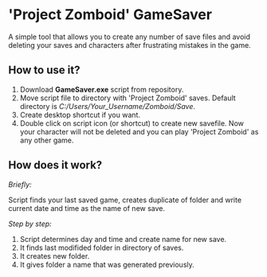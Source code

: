 # 'Project Zomboid' GameSaver

A simple tool that allows you to create any number of save files and avoid deleting your saves and characters after frustrating mistakes in the game.

## How to use it?
1. Download **GameSaver.exe** script from repository.
2. Move script file to directory with 'Project Zomboid' saves. Default directory is *C:/Users/Your_Username/Zomboid/Save*.
3. Create desktop shortcut if you want.
4. Double click on script icon (or shortcut) to create new savefile. Now your character will not be deleted and you can play 'Project Zomboid' as any other game.

## How does it work?
*Briefly:*

Script finds your last saved game, creates duplicate of folder and write current date and time as the name of new save. 

*Step by step:*
1. Script determines day and time and create name for new save.
2. It finds last modifided folder in directory of saves.
3. It creates new folder.
4. It gives folder a name that was generated previously.


